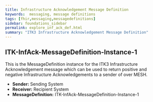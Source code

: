```yaml
---
title: Infrastructure Acknowledgement Message Definition
keywords:  messaging, message definitions
tags: [fhir,messaging,messagedefinitions]
sidebar: foundations_sidebar
permalink: explore_inf_ack_def.html
summary: "ITK3 Infrastructure Acknowledgement Message Definition"
---
```


## ITK-InfAck-MessageDefinition-Instance-1 ##

This is the MessageDefinition instance for the ITK3 Infrastructure Acknowledgement message which can be used to return positive and negative Infrastructure Acknowledgements to a sender of over MESH.

- **Sender:** Sending System
- **Receiver:** Recipient System
- **MessageDefinition:** ITK-InfAck-MessageDefinition-Instance-1

<script src="https://gist.github.com/IOPS-DEV/e4cefe1ba05fc847574d768e93b2cba7.js"></script>











